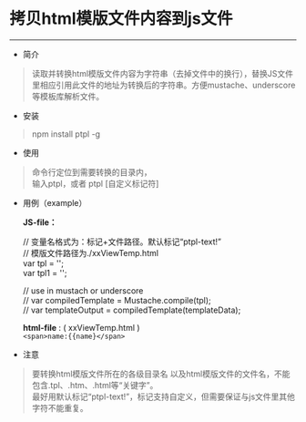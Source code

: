 
# 拷贝html模版文件内容到js文件 #

----------

- 简介
> 读取并转换html模版文件内容为字符串（去掉文件中的换行），替换JS文件里相应引用此文件的地址为转换后的字符串。方便mustache、underscore等模板库解析文件。 
> 

- 安装
> npm install ptpl -g  

- 使用
> 命令行定位到需要转换的目录内，  
> 输入ptpl，或者 ptpl [自定义标记符]

- 用例（example）  

    **JS-file：**

    // 变量名格式为：标记+文件路径。默认标记“ptpl-text!”    
    // 模版文件路径为./xxViewTemp.html  
    var tpl = '<!--ptpl-text!./xxViewTemp.html-->';  
    var tpl1 = '<!--ptpl-text!../yyViewTemp.html-->'; 
    
    // use in mustach or underscore  
    // var compiledTemplate = Mustache.compile(tpl);  
    // var templateOutput = compiledTemplate(templateData);        


    **html-file** : ( xxViewTemp.html )      
    `<span>name:{{name}</span>`

- 注意
> 要转换html模版文件所在的各级目录名 以及html模版文件的文件名，不能包含.tpl、.htm、.html等“关键字”。   
> 最好用默认标记“ptpl-text!”，标记支持自定义，但需要保证与js文件里其他字符不能重复。

